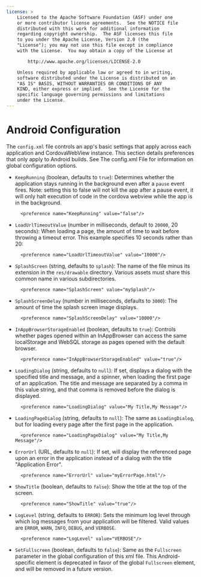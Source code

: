 ```yaml
---
license: >
    Licensed to the Apache Software Foundation (ASF) under one
    or more contributor license agreements.  See the NOTICE file
    distributed with this work for additional information
    regarding copyright ownership.  The ASF licenses this file
    to you under the Apache License, Version 2.0 (the
    "License"); you may not use this file except in compliance
    with the License.  You may obtain a copy of the License at

        http://www.apache.org/licenses/LICENSE-2.0

    Unless required by applicable law or agreed to in writing,
    software distributed under the License is distributed on an
    "AS IS" BASIS, WITHOUT WARRANTIES OR CONDITIONS OF ANY
    KIND, either express or implied.  See the License for the
    specific language governing permissions and limitations
    under the License.
---
```


# Android Configuration

The `config.xml` file controls an app's basic settings that apply
across each application and CordovaWebView instance. This section
details preferences that only apply to Android builds. See The
config.xml File for information on global configuration options.

- `KeepRunning` (boolean, defaults to `true`): Determines whether the
  application stays running in the background even after a `pause`
  event fires. Note: setting this to false will not kill the app after
  a pause event, it will only halt execution of code in the cordova
  webview while the app is in the background.

        <preference name="KeepRunning" value="false"/>

- `LoadUrlTimeoutValue` (number in milliseconds, default to `20000`,
  20 seconds): When loading a page, the amount of time to wait before throwing
  a timeout error. This example specifies 10 seconds rather than 20:

        <preference name="LoadUrlTimeoutValue" value="10000"/>

- `SplashScreen` (string, defaults to `splash`): The name of the file minus
  its extension in the `res/drawable` directory.  Various assets must share
  this common name in various subdirectories.

        <preference name="SplashScreen" value="mySplash"/>

- `SplashScreenDelay` (number in milliseconds, defaults to `3000`): The amount
  of time the splash screen image displays.

        <preference name="SplashScreenDelay" value="10000"/>

- `InAppBrowserStorageEnabled` (boolean, defaults to `true`): Controls
  whether pages opened within an InAppBrowser can access the same
  localStorage and WebSQL storage as pages opened with the default
  browser.

        <preference name="InAppBrowserStorageEnabled" value="true"/>

- `LoadingDialog` (string, defaults to `null`): If set, displays a dialog with
  the specified title and message, and a spinner, when loading the first
  page of an application. The title and message are separated by a comma
  in this value string, and that comma is removed before the dialog is
  displayed.

        <preference name="LoadingDialog" value="My Title,My Message"/>

- `LoadingPageDialog` (string, defaults to `null`): The same as `LoadingDialog`,
  but for loading every page after the first page in the application.

        <preference name="LoadingPageDialog" value="My Title,My Message"/>

- `ErrorUrl` (URL, defaults to `null`):
  If set, will display the referenced page upon an error in the application
  instead of a dialog with the title "Application Error".

        <preference name="ErrorUrl" value="myErrorPage.html"/>

- `ShowTitle` (boolean, defaults to `false`): Show the title at the top
  of the screen.

        <preference name="ShowTitle" value="true"/>

- `LogLevel` (string, defaults to `ERROR`): Sets the minimum log level
  through which log messages from your application will be filtered. Valid
  values are `ERROR`, `WARN`, `INFO`, `DEBUG`, and `VERBOSE`.

        <preference name="LogLevel" value="VERBOSE"/>

- `SetFullscreen` (boolean, defaults to `false`): Same as the `Fullscreen`
  parameter in the global configuration of this xml file. This Android-specific
  element is deprecated in favor of the global `Fullscreen` element, and will
  be removed in a future version.

